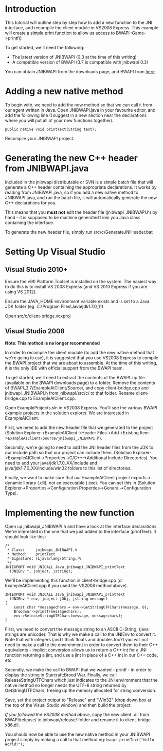 # Introduction #

This tutorial will outline step by step how to add a new function to the JNI interface, and recompile the client module in VS2008 Express. This example will create a simple print function to allow us access to BWAPI::Game->printf()

To get started, we'll need the following:
  * The latest version of JNIBWAPI (0.3 at the time of this writing)
  * A compatible version of BWAPI (3.7 is compatible with jnibwapi 0.3)

You can obtain JNIBWAPI from the downloads page, and BWAPI from [here](http://code.google.com/p/bwapi/downloads/list)

# Adding a new native method #

To begin with, we need to add the new method so that we can call it from our agent written in Java. Open JNIBWAPI.java in your favourite editor, and add the following line (I suggest in a new section near the declarations where you will put all of your new functions together).

`public native void printText(String text);`

Recompile your JNIBWAPI project.

# Generating the new C++ header from JNIBWAPI.java #

Included in the jnibwapi distributable or SVN is a simple batch file that will generate a C++ header containing the appropriate declarations. It works by reading from JNIBWAPI.java, so if you add a new native method to JNIBWAPI.java, and run the batch file, it will automatically generate the new C++ declarations for you.

This means that you **must not** edit the header file (jnibwapi\_JNIBWAPI.h) by hand - it is supposed to be machine generated from you Java class containing the interface.

To generate the new header file, simply run src/c/GenerateJNIHeader.bat

# Setting Up Visual Studio #
## Visual Studio 2010+ ##
Ensure the v90 Platform Toolset is installed on the system. The easiest way to do this is to install VS 2008 Express (and VS 2010 Express if you are using VS 2012).

Ensure the JAVA\_HOME environment variable exists and is set to a Java JDK folder (eg. C:\Program Files\Java\jdk1.7.0\_11)

Open src/c/client-bridge.vcxproj

## Visual Studio 2008 ##
**Note: This method is no longer recommended**

In order to recompile the client module (to add the new native method that we're going to use), it is suggested that you use VS2008 Express to compile the BWAPI project that we are about to assemble. At the time of this writing, it is the only IDE with official support from the BWAPI team.

To get started, we'll need to extract the contents of the BWAPI zip file (available on the BWAPI downloads page) to a folder. Remove the contents of BWAPI\_3.7/ExampleAIClient/Source/, and copy client-bridge.cpp and jnibwapi\_JNIBWAPI.h from jnibwapi/src/c/ to that folder. Rename client-bridge.cpp to ExampleAIClient.cpp.

Open ExampleProjects.sln in VS2008 Express. You'll see the various BWAPI example projects in the solution explorer. We are interested in ExampleAIClient.

First, we need to add the new header file that we generated to the project (Solution Explorer->ExampleAIClient->Header Files->Add->Existing Item->`ExampleAIClient/Source/jnibwapi_JNIBWAPI.h`).

Secondly, we're going to need to add the JNI header files from the JDK to our include path so that our project can include them.
(Solution Explorer->ExampleAIClient->Properties->C/C++->Additional Include Directories). You need to add your java/jdk1.7.0\_XX/include and java/jdk1.7.0\_XX/include/win32 folders to this list of directories.

Finally, we want to make sure that our ExampleAIClient project exports a dynamic library (.dll), not an executable (.exe). You can set this in (Solution Explorer->Properties->Configuration Properties->General->Configuration Type).

# Implementing the new function #

Open up jnibwapi\_JNIBWAPI.h and have a look at the interface declarations. We're interested in the one that we just added to the interface (printText). It should look like this:

```
/*
 * Class:     jnibwapi_JNIBWAPI.h
 * Method:    printText
 * Signature: (Ljava/lang/String;)V
 */
JNIEXPORT void JNICALL Java_jnibwapi_JNIBWAPI_printText
  (JNIEnv *, jobject, jstring);
```

We'll be implementing this function in client-bridge.cpp (or ExampleAIClient.cpp if you used the VS2008 method above).

```
JNIEXPORT void JNICALL Java_jnibwapi_JNIBWAPI_printText
  (JNIEnv * env, jobject jObj, jstring message)
{
	const char *messagechars = env->GetStringUTFChars(message, 0);
	Broodwar->printf(messagechars);
	env->ReleaseStringUTFChars(message, messagechars);
}
```

First, we need to convert the message string to an ASCII C-String, (java strings are unicode). That is why we make a call to the JNIEnv to convert it. Note that with integers (and I think floats and doubles too?) you will not need to make a call to the environment in order to convert them to their C++ equivalents - implicit conversion allows us to return a C++ int for a JNI function returning a jint, and use a jint in place of a C++ int in our C++ code, etc.

Secondly, we make the call to BWAPI that we wanted - printf - in order to display the string in Starcraft:Brood War. Finally, we call ReleaseStringUTFChars which just indicates to the JNI environment that the native method no longer needs the UTF-8 string returned by GetStringUTFChars, freeing up the memory allocated for string conversion.

Save, set the project output to "Release" and "Win32" (drop down box at the top of the Visual Studio window) and then build the project.

_If you followed the VS2008 method above_, copy the new client .dll from BWAPI/release/ to jnibwapi/release/ folder and rename it to client-bridge-x86.dll.

You should now be able to use the new native method in your JNIBWAPI project simply by making a call to that method eg: `bwapi.printText("Hello World!");`